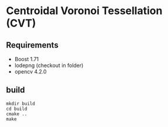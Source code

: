 # Centroidal Voronoi Tessellation (CVT)

## Requirements

- Boost 1.71
- lodepng (checkout in folder)
- opencv 4.2.0

## build

```
mkdir build
cd build
cmake ..
make
```